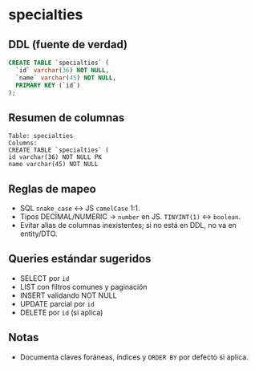 # specialties

## DDL (fuente de verdad)

```sql
CREATE TABLE `specialties` (
  `id` varchar(36) NOT NULL,
  `name` varchar(45) NOT NULL,
  PRIMARY KEY (`id`)
);
```

## Resumen de columnas

```
Table: specialties
Columns:
CREATE TABLE `specialties` (
id varchar(36) NOT NULL PK
name varchar(45) NOT NULL
```

## Reglas de mapeo

- SQL `snake_case` ↔ JS `camelCase` 1:1.
- Tipos DECIMAL/NUMERIC → `number` en JS. `TINYINT(1)` ↔ `boolean`.
- Evitar alias de columnas inexistentes; si no está en DDL, no va en entity/DTO.

## Queries estándar sugeridos

- SELECT por `id`
- LIST con filtros comunes y paginación
- INSERT validando NOT NULL
- UPDATE parcial por `id`
- DELETE por `id` (si aplica)

## Notas

- Documenta claves foráneas, índices y `ORDER BY` por defecto si aplica.
